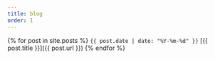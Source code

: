 ```yaml
---
title: blog
order: 1
---
```


{% for post in site.posts %}
`{{ post.date | date: "%Y-%m-%d" }}` [{{ post.title }}]({{ post.url }})
{% endfor %}
